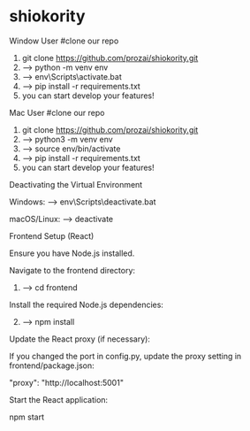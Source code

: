 # shiokority


Window User
#clone our repo
1. git clone https://github.com/prozai/shiokority.git
2. --> python -m venv env
3. --> env\Scripts\activate.bat
4. --> pip install -r requirements.txt
5. you can start develop your features!

Mac User
#clone our repo
1. git clone https://github.com/prozai/shiokority.git
2. --> python3 -m venv env
3. --> source env/bin/activate
4. --> pip install -r requirements.txt
5. you can start develop your features!

Deactivating the Virtual Environment

Windows: --> env\Scripts\deactivate.bat

macOS/Linux: --> deactivate


Frontend Setup (React)

Ensure you have Node.js installed.

Navigate to the frontend directory:
1. --> cd frontend

Install the required Node.js dependencies:

2. --> npm install

Update the React proxy (if necessary):

If you changed the port in config.py, update the proxy setting in frontend/package.json:

  "proxy": "http://localhost:5001"

Start the React application:

npm start


